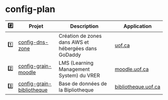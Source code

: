 # config-plan


| :hash: | Projet                                                                             | Description                                          | Application |
|--------|------------------------------------------------------------------------------------|------------------------------------------------------|-------------|
| :one:  | [config-dns-zone](https://github.com/uontario/config-dns-zone)                     | Création de zones dans AWS et hébergées dans GoDaddy | [uof.ca](https://github.com/uontario/uof.ca)            |
| :two:  | [config-grain-moodle](https://github.com/uontario/config-grain-moodle)             | LMS (Learning Management System) du VRER             | [moodle.uof.ca](https://moodle.uof.ca) |
| :three:| [config-grain-bibliotheque](https://github.com/uontario/config-grain-bibliotheque) | Base de données de la Bipliotheque                   | [bibliotheque.uof.ca](https://bibliotheque.uof.ca) |
